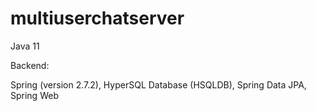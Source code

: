 # multiuserchatserver

Java 11

Backend:

Spring (version 2.7.2),
HyperSQL Database (HSQLDB),
Spring Data JPA,
Spring Web

